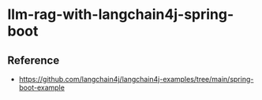 # llm-rag-with-langchain4j-spring-boot

## Reference
 - https://github.com/langchain4j/langchain4j-examples/tree/main/spring-boot-example


